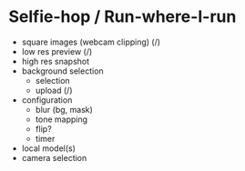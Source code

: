 # Selfie-hop / Run-where-I-run

- square images (webcam clipping) (/)
- low res preview (/)
- high res snapshot
- background selection
  - selection
  - upload (/)
- configuration
  - blur (bg, mask)
  - tone mapping
  - flip?
  - timer
- local model(s)
- camera selection
